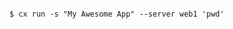<!-- layout:code post: run_examples -->

```

$ cx run -s "My Awesome App" --server web1 'pwd'

```
